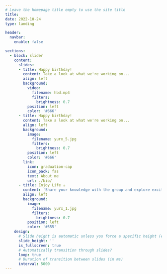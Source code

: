 ```yaml
---
# Leave the homepage title empty to use the site title
title:
date: 2022-10-24
type: landing

header:
  navbar:
    enable: false

sections:
  - block: slider
    content:
      slides:
      - title: Happy birthday!
        content: Take a look at what we're working on...
        align: left
        background:
          video:
            filename: hbd.mp4
            filters:
              brightness: 0.7
          position: left
          color: '#666'
      - title: Happy birthday!
        content: Take a look at what we're working on...
        align: left
        background:
          image:
            filename: yurx_5.jpg
            filters:
              brightness: 0.7
          position: left
          color: '#666'
        link:
          icon: graduation-cap
          icon_pack: fas
          text: About me
          url: ./bio/
      - title: Enjoy Life ☕️
        content: 'Share your knowledge with the group and explore exciting new topics together!'
        align: left
        background:
          image:
            filename: yurx_1.jpg
            filters:
              brightness: 0.7
          position: left
          color: '#555'
    design:
      # Slide height is automatic unless you force a specific height (e.g. '400px')
      slide_height: ''
      is_fullscreen: true
      # Automatically transition through slides?
      loop: true
      # Duration of transition between slides (in ms)
      interval: 5000
---
```

